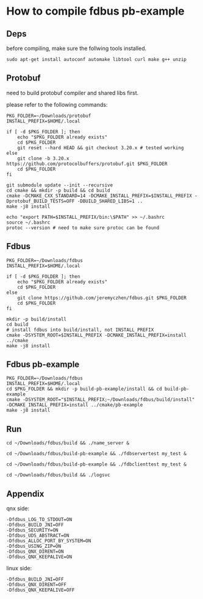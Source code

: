 # How to compile fdbus pb-example

## Deps
before compiling, make sure the follwing tools installed.

`sudo apt-get install autoconf automake libtool curl make g++ unzip`

## Protobuf
need to build protobuf compiler and shared libs first.

please refer to the following commands:

```shell
PKG_FOLDER=~/Downloads/protobuf
INSTALL_PREFIX=$HOME/.local

if [ -d $PKG_FOLDER ]; then
	echo "$PKG_FOLDER already exists"
	cd $PKG_FOLDER
	git reset --hard HEAD && git checkout 3.20.x # tested working
else
	git clone -b 3.20.x https://github.com/protocolbuffers/protobuf.git $PKG_FOLDER
	cd $PKG_FOLDER
fi

git submodule update --init --recursive
cd cmake && mkdir -p build && cd build
cmake -DCMAKE_CXX_STANDARD=14 -DCMAKE_INSTALL_PREFIX=$INSTALL_PREFIX -Dprotobuf_BUILD_TESTS=OFF -DBUILD_SHARED_LIBS=1 ..
make -j8 install

echo "export PATH=$INSTALL_PREFIX/bin:\$PATH" >> ~/.bashrc
source ~/.bashrc
protoc --version # need to make sure protoc can be found
```

## Fdbus
```shell
PKG_FOLDER=~/Downloads/fdbus
INSTALL_PREFIX=$HOME/.local

if [ -d $PKG_FOLDER ]; then
	echo "$PKG_FOLDER already exists"
	cd $PKG_FOLDER
else
	git clone https://github.com/jeremyczhen/fdbus.git $PKG_FOLDER
	cd $PKG_FOLDER
fi

mkdir -p build/install
cd build
# install fdbus into build/install, not INSTALL_PREFIX
cmake -DSYSTEM_ROOT=$INSTALL_PREFIX -DCMAKE_INSTALL_PREFIX=install ../cmake
make -j8 install
```

## Fdbus pb-example
```shell
PKG_FOLDER=~/Downloads/fdbus
INSTALL_PREFIX=$HOME/.local
cd $PKG_FOLDER && mkdir -p build-pb-example/install && cd build-pb-example
cmake -DSYSTEM_ROOT="$INSTALL_PREFIX;~/Downloads/fdbus/build/install" -DCMAKE_INSTALL_PREFIX=install ../cmake/pb-example
make -j8 install
```

## Run
```shell
cd ~/Downloads/fdbus/build && ./name_server &

cd ~/Downloads/fdbus/build-pb-example && ./fdbservertest my_test &

cd ~/Downloads/fdbus/build-pb-example && ./fdbclienttest my_test &

cd ~/Downloads/fdbus/build && ./logsvc
```

## Appendix
qnx side:
```
-Dfdbus_LOG_TO_STDOUT=ON
-Dfdbus_BUILD_JNI=OFF
-Dfdbus_SECURITY=ON
-Dfdbus_UDS_ABSTRACT=ON
-Dfdbus_ALLOC_PORT_BY_SYSTEM=ON
-Dfdbus_USING_ZIP=ON
-Dfdbus_QNX_DIRENT=ON
-Dfdbus_QNX_KEEPALIVE=ON
```

linux side:
```
-Dfdbus_BUILD_JNI=OFF
-Dfdbus_QNX_DIRENT=OFF
-Dfdbus_QNX_KEEPALIVE=OFF
```
